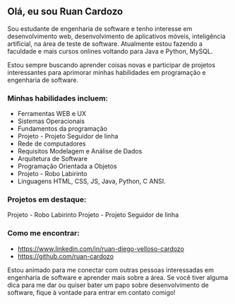 ## Olá, eu sou Ruan Cardozo

Sou estudante de engenharia de software e tenho interesse em desenvolvimento web, desenvolvimento de aplicativos móveis, inteligência artificial, na área de teste de software. Atualmente estou fazendo a faculdade e mais cursos onlines voltando para Java e Python, MySQL.

Estou sempre buscando aprender coisas novas e participar de projetos interessantes para aprimorar minhas habilidades em programação e engenharia de software.

### Minhas habilidades incluem:
* Ferramentas WEB e UX
* Sistemas Operacionais
* Fundamentos da programação
* Projeto - Projeto Seguidor de linha
* Rede de computadores
* Requisitos Modelagem e Análise de Dados
* Arquitetura de Software
* Programação Orientada a Objetos
* Projeto - Robo Labirinto
* Linguagens HTML, CSS, JS, Java, Python, C ANSI.
 
### Projetos em destaque:

Projeto - Robo Labirinto
Projeto - Projeto Seguidor de linha

### Como me encontrar:

- https://www.linkedin.com/in/ruan-diego-velloso-cardozo
- https://github.com/ruan-cardozo

Estou animado para me conectar com outras pessoas interessadas em engenharia de software e aprender mais sobre a área. Se você tiver alguma dica para me dar ou quiser bater um papo sobre desenvolvimento de software, fique à vontade para entrar em contato comigo!

